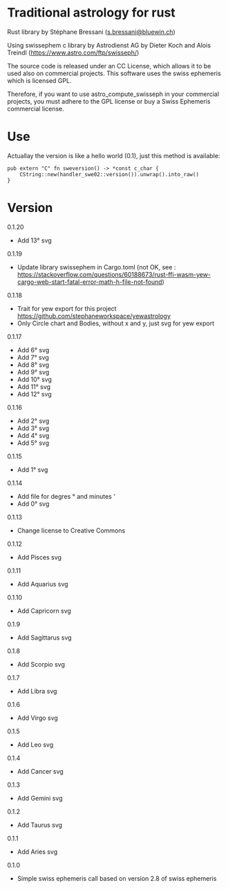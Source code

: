 # Traditional astrology for rust

Rust library by Stéphane Bressani (s.bressani@bluewin.ch)

Using swissephem c library by Astrodienst AG
by Dieter Koch and Alois Treindl (https://www.astro.com/ftp/swisseph/)

The source code is released under an CC License, which allows it to be used 
also on commercial projects. This software uses the swiss ephemeris which is
licensed GPL.

Therefore, if you want to use astro_compute_swisseph in your commercial
projects, you must adhere to the GPL license or buy a Swiss Ephemeris
commercial license.

# Use
Actuallay the version is like a hello world (0.1), just this method is available:

```
pub extern "C" fn sweversion() -> *const c_char {
    CString::new(handler_swe02::version()).unwrap().into_raw()
}
```

# Version
0.1.20
* Add 13° svg

0.1.19
* Update library swissephem in Cargo.toml (not OK, see :
  https://stackoverflow.com/questions/60188673/rust-ffi-wasm-yew-cargo-web-start-fatal-error-math-h-file-not-found)

0.1.18
* Trait for yew export for this project https://github.com/stephaneworkspace/yewastrology
* Only Circle chart and Bodies, without x and y, just svg for yew export

0.1.17
* Add 6° svg
* Add 7° svg
* Add 8° svg
* Add 9° svg
* Add 10° svg
* Add 11° svg
* Add 12° svg

0.1.16
* Add 2° svg
* Add 3° svg
* Add 4° svg
* Add 5° svg

0.1.15
* Add 1° svg

0.1.14
* Add file for degres ° and minutes '
* Add 0° svg

0.1.13
* Change license to Creative Commons

0.1.12
* Add Pisces svg

0.1.11
* Add Aquarius svg

0.1.10
* Add Capricorn svg

0.1.9
* Add Sagittarus svg

0.1.8
* Add Scorpio svg

0.1.7
* Add Libra svg

0.1.6
* Add Virgo svg

0.1.5
* Add Leo svg

0.1.4
* Add Cancer svg

0.1.3
* Add Gemini svg

0.1.2
* Add Taurus svg

0.1.1
* Add Aries svg

0.1.0
* Simple swiss ephemeris call based on version 2.8 of swiss ephemeris
